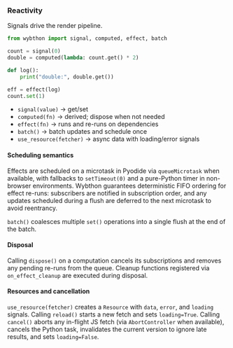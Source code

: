 ### Reactivity

Signals drive the render pipeline.

```python
from wybthon import signal, computed, effect, batch

count = signal(0)
double = computed(lambda: count.get() * 2)

def log():
    print("double:", double.get())

eff = effect(log)
count.set(1)
```

- `signal(value)` → get/set
- `computed(fn)` → derived; dispose when not needed
- `effect(fn)` → runs and re-runs on dependencies
- `batch()` → batch updates and schedule once
- `use_resource(fetcher)` → async data with loading/error signals

#### Scheduling semantics

Effects are scheduled on a microtask in Pyodide via `queueMicrotask` when available, with fallbacks to `setTimeout(0)` and a pure-Python timer in non-browser environments. Wybthon guarantees deterministic FIFO ordering for effect re-runs: subscribers are notified in subscription order, and any updates scheduled during a flush are deferred to the next microtask to avoid reentrancy.

`batch()` coalesces multiple `set()` operations into a single flush at the end of the batch.

#### Disposal

Calling `dispose()` on a computation cancels its subscriptions and removes any pending re-runs from the queue. Cleanup functions registered via `on_effect_cleanup` are executed during disposal.

#### Resources and cancellation

`use_resource(fetcher)` creates a `Resource` with `data`, `error`, and `loading` signals. Calling `reload()` starts a new fetch and sets `loading=True`. Calling `cancel()` aborts any in-flight JS fetch (via `AbortController` when available), cancels the Python task, invalidates the current version to ignore late results, and sets `loading=False`.
